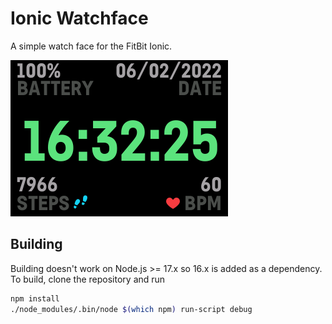 # Ionic Watchface

A simple watch face for the FitBit Ionic.

<img src="https://raw.githubusercontent.com/alexwhitman/ionic-watchface/master/screenshot.png" width="348">

## Building

Building doesn't work on Node.js >= 17.x so 16.x is added as a dependency. To build, clone the repository and run
```sh
npm install
./node_modules/.bin/node $(which npm) run-script debug
```
